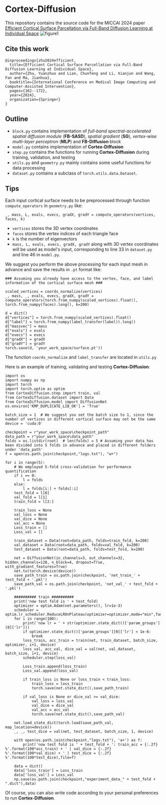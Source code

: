 # Cortex-Diffusion

This repository contains the source code for the MICCAI 2024 paper [Efficient Cortical Surface Parcellation via Full-Band Diffusion Learning at Individual Space](https://papers.miccai.org/miccai-2024/paper/2548_paper.pdf)
![figure1](https://github.com/user-attachments/assets/17451ed6-7b1f-4352-95bc-f416b7b969a6)


## Cite this work

```
@inproceedings{zhu2024efficient,
  title={Efficient Cortical Surface Parcellation via Full-Band Diffusion Learning at Individual Space},
  author={Zhu, Yuanzhuo and Lian, Chunfeng and Li, Xianjun and Wang, Fan and Ma, Jianhua},
  booktitle={International Conference on Medical Image Computing and Computer-Assisted Intervention},
  pages={162--172},
  year={2024},
  organization={Springer}
}
```

## Outline

* ```block.py``` contains implementation of _full-band spectral-accelerated spatial diffusion module_ (**FB-SASD**), _spatial gradient_ (**SG**), _vertex-wise multi-layer perceptron_ (**MLP**) and **FB-Diffusion** block
* ```model.py``` contains implementation of **Cortex-Diffusion**
* ```step.py``` contains the functions for running **Cortex-Diffusion** during training, validation, and testing
* ```utils.py``` and ```geometry.py``` mainly contains some useful functions for data processing
* ```dataset.py``` contains a subclass of ```torch.utils.data.Dataset```.

## Tips

Each input cortical surface needs to be preprocessed through function ```compute_operators``` in ```geometry.py``` like:
```
_, mass, L, evals, evecs, gradX, gradY = compute_operators(vertices, faces, k)
```
* ```vertices``` stores the 3D vertex coordinates
* ```faces``` stores the vertex indices of each triangle face
* ```k``` is the number of eigenvectors
* ```mass, L, evals, evecs, gradX, gradY``` along with 3D vertex coordinates will be used as model's input, corresponding to line 33 in ```dataset.py``` and line 46 in ```model.py```.

We suggest you perform the above processing for each input mesh in advance and save the results in ```.pt``` format like:
```
### Assuming you already have access to the vertex, face, and label information of the cortical surface mesh ###

scaled_vertices = coords_normalize(vertices)
_, mass, _, evals, evecs, gradX, gradY = compute_operators(torch.from_numpy(scaled_vertices).float(), torch.from_numpy(faces).long(), k=200)

d = dict()
d["vertices"] = torch.from_numpy(scaled_vertices).float()
d["label"] = torch.from_numpy(label_transfer(label)).long()
d["massvec"] = mass
d["evals"] = evals
d["evecs"] = evecs
d["gradX"] = gradX
d["gradY"] = gradY
torch.save(d, 'your_work_space/surface.pt'))
```
The function ```coords_normalize``` and ```label_transfer``` are located in ```utils.py``` 

Here is an example of training, validating and testing **Cortex-Diffusion**:
```
import os
import numpy as np
import torch
import torch.optim as optim
from CortexDiffusion.step import train, val
from CortexDiffusion.dataset import Data
from CortexDiffusion.model import DiffusionNet
os.environ['KMP_DUPLICATE_LIB_OK'] = 'True'

batch_size = 1  # We suggest you set the batch size to 1, since the number of vertices in different cortical surface may not be the same
device = 'cuda:0'

checkpoint = r"your_work_space\checkpoint_path"
data_path = r"your_work_space\data_path"
folds = os.listdir(root)  # len(folds) = 5 # Assuming your data has been divided into 5 folds in advance and placed in different folders under 'data_path' 
f = open(os.path.join(checkpoint,"logs.txt"), "w+")

for i in range(5):
    # We employed 5-fold cross-validation for performance quantification
    if i == 0:
        l = folds
    else:
        l = folds[i:] + folds[:i]
    test_fold = l[0]
    val_fold = l[1]
    train_fold = l[2:]
    
    train_loss = None
    val_loss = None
    val_dice = None
    val_acc = None
    Loss_train = []
    Loss_val = []

    train_dataset = Data(root=data_path, folds=train_fold, k=200)
    val_dataset = Data(root=data_path, folds=val_fold, k=200)
    test_dataset = Data(root=data_path, folds=test_fold, k=200)

    net = DiffusionNet(in_channels=3, out_channels=32, hidden_channels=128, n_block=4, dropout=True, with_gradient_features=True)
    net.to(torch.device(device))
    save_path_train = os.path.join(checkpoint, 'net_train_' + test_fold + '.pkl')
    save_path_val = os.path.join(checkpoint, 'net_val_' + test_fold + '.pkl')

    ########## train ##########
    print('now test fold is ' + test_fold)
    optimizer = optim.Adam(net.parameters(), lr=1e-3)
    scheduler = optim.lr_scheduler.ReduceLROnPlateau(optimizer=optimizer,mode="min",factor=0.5,patience=2)
    for i in range(100):
        print('now lr = ' + str(optimizer.state_dict()['param_groups'][0]['lr']))
        if optimizer.state_dict()['param_groups'][0]['lr'] < 1e-6:
            break
        loss_train, acc_train = train(net, train_dataset, batch_size, optimizer, i+1, device)
        loss_val, acc_val, dice_val = val(net, val_dataset, batch_size, i+1, device)
        scheduler.step(loss_val)
    
        Loss_train.append(loss_train)
        Loss_val.append(loss_val)
    
        if train_loss is None or loss_train < train_loss:
            train_loss = loss_train
            torch.save(net.state_dict(),save_path_train)
        
        if val_loss is None or dice_val >= val_dice:
            val_loss = loss_val
            val_dice = dice_val
            val_acc = acc_val
            torch.save(net.state_dict(),save_path_val)
    
    net.load_state_dict(torch.load(save_path_val, map_location=device))
    _, _, test_dice = val(net, test_dataset, batch_size, 1, device)
        
    with open(os.path.join(checkpoint,"logs.txt"), 'a+') as f:
        print('now test fold is ' + test_fold + ': train_acc = {:.2f} %'.format(100*acc_train) + ' | val_dice = {:.2f} %'.format(100*val_dice) + ' | test_dice = {:.2f} %'.format(100*test_dice),file=f)
    
    data = dict()
    data['loss_train'] = Loss_train
    data['loss_val'] = Loss_val
    np.save(os.path.join(checkpoint,"experiment_data_" + test_fold + ".dict"),data)
```
Of course, you can also write code according to your personal preferences to run **Cortex-Diffusion**.
